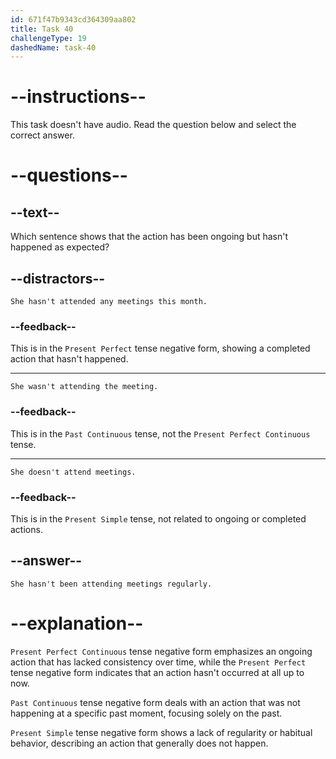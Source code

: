 ```yaml
---
id: 671f47b9343cd364309aa802
title: Task 40
challengeType: 19
dashedName: task-40
---
```


# --instructions--

This task doesn't have audio. Read the question below and select the correct answer.

# --questions--

## --text--

Which sentence shows that the action has been ongoing but hasn't happened as expected?

## --distractors--

`She hasn't attended any meetings this month.`

### --feedback--

This is in the `Present Perfect` tense negative form, showing a completed action that hasn't happened.

---

`She wasn't attending the meeting.`

### --feedback--

This is in the `Past Continuous` tense, not the `Present Perfect Continuous` tense.

---

`She doesn't attend meetings.`

### --feedback--

This is in the `Present Simple` tense, not related to ongoing or completed actions.

## --answer--

`She hasn't been attending meetings regularly.`

# --explanation--

`Present Perfect Continuous` tense negative form emphasizes an ongoing action that has lacked consistency over time, while the `Present Perfect` tense negative form indicates that an action hasn't occurred at all up to now.

`Past Continuous` tense negative form deals with an action that was not happening at a specific past moment, focusing solely on the past.

`Present Simple` tense negative form shows a lack of regularity or habitual behavior, describing an action that generally does not happen.

